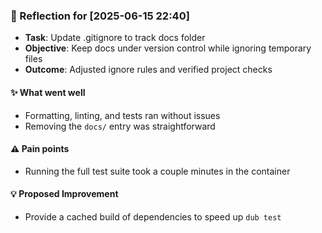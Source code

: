 ### :book: Reflection for [2025-06-15 22:40]
  - **Task**: Update .gitignore to track docs folder
  - **Objective**: Keep docs under version control while ignoring temporary files
  - **Outcome**: Adjusted ignore rules and verified project checks

#### :sparkles: What went well
  - Formatting, linting, and tests ran without issues
  - Removing the `docs/` entry was straightforward

#### :warning: Pain points
  - Running the full test suite took a couple minutes in the container

#### :bulb: Proposed Improvement
  - Provide a cached build of dependencies to speed up `dub test`
